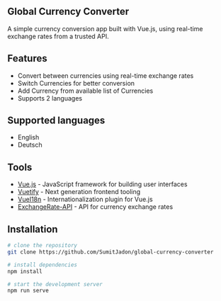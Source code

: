 ## Global Currency Converter
A simple currency conversion app built with Vue.js, using real-time exchange rates from a trusted API.

## Features

- Convert between currencies using real-time exchange rates
- Switch Currencies for better conversion
- Add Currency from available list of Currencies
- Supports 2 languages

## Supported languages

- English
- Deutsch

## Tools

- [Vue.js](https://vuejs.org/) - JavaScript framework for building user interfaces
- [Vuetify](https://vuetifyjs.com/en/) - Next generation frontend tooling
- [VueI18n](https://kazupon.github.io/vue-i18n/) - Internationalization plugin for Vue.js
- [ExchangeRate-API](https://www.exchangerate-api.com/) - API for currency exchange rates

## Installation

```bash
# clone the repository
git clone https://github.com/SumitJadon/global-currency-converter

# install dependencies
npm install

# start the development server
npm run serve
```
